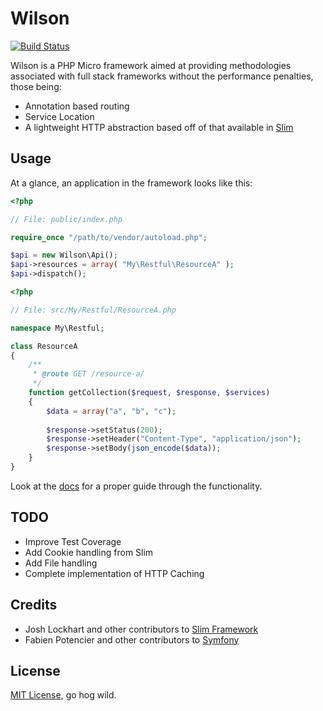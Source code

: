 # Wilson

[![Build Status](https://secure.travis-ci.org/rawebone/Wilson.png?branch=perf)](http://travis-ci.org/rawebone/Wilson)

Wilson is a PHP Micro framework aimed at providing methodologies associated with
full stack frameworks without the performance penalties, those being:

* Annotation based routing
* Service Location
* A lightweight HTTP abstraction based off of that available in
  [Slim](http://www.slimframework.com/)


## Usage

At a glance, an application in the framework looks like this:

```php
<?php

// File: public/index.php

require_once "/path/to/vendor/autoload.php";

$api = new Wilson\Api();
$api->resources = array( "My\Restful\ResourceA" );
$api->dispatch();

```

```php
<?php

// File: src/My/Restful/ResourceA.php

namespace My\Restful;

class ResourceA
{
    /**
     * @route GET /resource-a/
     */
    function getCollection($request, $response, $services)
    {
        $data = array("a", "b", "c");
        
        $response->setStatus(200);
        $response->setHeader("Content-Type", "application/json");
        $response->setBody(json_encode($data));
    }
}

```

Look at the [docs](docs/index.md) for a proper guide through the functionality.


## TODO

* Improve Test Coverage
* Add Cookie handling from Slim
* Add File handling
* Complete implementation of HTTP Caching


## Credits

* Josh Lockhart and other contributors to [Slim Framework](http://www.slimframework.com)
* Fabien Potencier and other contributors to [Symfony](http://symfony.com)


## License

[MIT License](LICENSE), go hog wild.